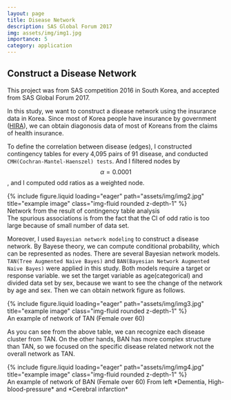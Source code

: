 ```yaml
---
layout: page
title: Disease Network
description: SAS Global Forum 2017
img: assets/img/img1.jpg
importance: 5
category: application
---
```


## Construct a Disease Network

This project was from SAS competition 2016 in South Korea, and accepted from SAS Global Forum 2017.

In this study, we want to construct a disease network using the insurance data in Korea. Since most of Korea people have insurance by government ([HIRA](https://www.hira.or.kr/main.do)), we can obtain diagonosis data of most of Koreans from the claims of health insurance.

To define the correlation between disease (edges), I constructed contingency tables for every 4,095 pairs of 91 disease, and conducted `CMH(Cochran-Mantel-Haenszel) tests`. And I filtered nodes by $$\alpha = 0.0001$$, and I computed odd ratios as a weighted node. 

<div class="row">
    <div class="col-sm mt-3 mt-md-0">
        {% include figure.liquid loading="eager" path="assets/img/img2.jpg" title="example image" class="img-fluid rounded z-depth-1" %}
    </div>
</div>
<div class="caption">
    Network from the result of contingency table analysis
</div>
The spurious associations is from the fact that the CI of odd ratio is too large because of small number of data set.

Moreover, I used `Bayesian network modeling` to construct a disease network. By Bayese theory, we can compute conditional probability, which can be represented as nodes. There are several Bayesian network models. `TAN(Tree Augmented Naive Bayes)` and `BAN(Bayesian Network Augmented Naive Bayes)` were applied in this study. Both models require a target or response variable. we set the target variable as age(categorical) and divided data set by sex, because we want to see the change of the network by age and sex. Then we can obtain network figure as follows.

<div class="row">
    <div class="col-sm mt-3 mt-md-0">
        {% include figure.liquid loading="eager" path="assets/img/img3.jpg" title="example image" class="img-fluid rounded z-depth-1" %}
    </div>
</div>
<div class="caption">
    An example of network of TAN (Female over 60)
</div>

As you can see from the above table, we can recognize each disease cluster from TAN. On the other hands, BAN has more complex structure than TAN, so we focused on the specific disease related network not the overall network as TAN. 

<div class="row">
    <div class="col-sm mt-3 mt-md-0">
        {% include figure.liquid loading="eager" path="assets/img/img4.jpg" title="example image" class="img-fluid rounded z-depth-1" %}
    </div>
</div>
<div class="caption">
    An example of network of BAN (Female over 60)
    From left *Dementia, High-blood-pressure* and *Cerebral infarction*
</div>

